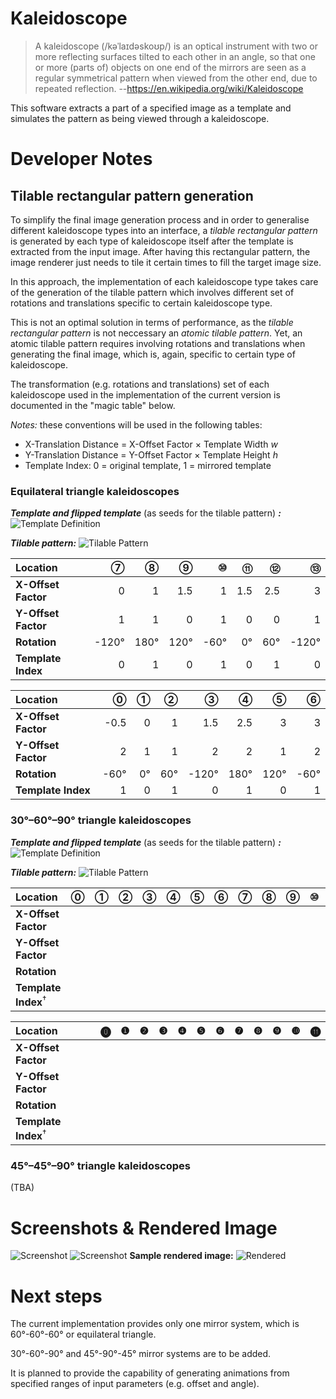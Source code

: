 # Kaleidoscope

> A kaleidoscope (/kəˈlaɪdəskoʊp/) is an optical instrument with two or more reflecting surfaces tilted to each other in an angle, so that one or more (parts of) objects on one end of the mirrors are seen as a regular symmetrical pattern when viewed from the other end, due to repeated reflection. 
--https://en.wikipedia.org/wiki/Kaleidoscope

This software extracts a part of a specified image as a template and simulates the pattern as being viewed through a kaleidoscope.

# Developer Notes
## Tilable rectangular pattern generation
To simplify the final image generation process and in order to generalise different kaleidoscope types into an interface, a _tilable rectangular pattern_ is generated by each type of kaleidoscope itself after the template is extracted from the input image. After having this rectangular pattern, the image renderer just needs to tile it certain times to fill the target image size.

In this approach, the implementation of each kaleidoscope type takes care of the generation of the tilable pattern which involves different set of rotations and translations specific to certain kaleidoscope type.

This is not an optimal solution in terms of performance, as the _tilable rectangular pattern_ is not neccessary an _atomic tilable pattern_. Yet, an atomic tilable pattern requires involving rotations and translations when generating the final image, which is, again, specific to certain type of kaleidoscope.

The transformation (e.g. rotations and translations) set of each kaleidoscope used in the implementation of the current version is documented in the "magic table" below.

_Notes:_ these conventions will be used in the following tables:
* X-Translation Distance = X-Offset Factor × Template Width _w_
* Y-Translation Distance = Y-Offset Factor × Template Height _h_ 
* Template Index: 0 = original template, 1 = mirrored template

### Equilateral triangle kaleidoscopes
***Template and flipped template*** (as seeds for the tilable pattern) ***:***
![Template Definition](https://github.com/datbnh/Kaleidoscope/blob/master/Doc/images/TemplateDefinition_60-60-60.svg?raw=true)

***Tilable pattern:***
![Tilable Pattern](https://github.com/datbnh/Kaleidoscope/blob/master/Doc/images/TilablePattern_60-60-60.svg?raw=true)

|**Location**        |  ⑦  |  ⑧  |  ⑨  |  ⑩  |  ⑪  |  ⑫  |  ⑬  |
|:-------------------|----:|----:|----:|----:|----:|----:|----:|
|**X-Offset Factor** |0    |1    |1.5  |1    |1.5  |2.5  |3    |
|**Y-Offset Factor** |1    |1    |0    |1    |0    |0    |1    |
|**Rotation**        |-120°|180° |120° |-60° |0°   |60°  |-120°|
|**Template Index**  |0    |1    |0    |1    |0    |1    |0    |

|**Location**        | ⓪   |  ①  |  ②  |  ③  |  ④  |  ⑤  |  ⑥  |
|:-------------------|----:|----:|----:|----:|----:|----:|----:|
|**X-Offset Factor** |-0.5 |0    |1    |1.5  |2.5  |3    |3    |
|**Y-Offset Factor** |2    |1    |1    |2    |2    |1    |2    |
|**Rotation**        |-60° |0°   |60°  |-120°|180° |120° |-60° |
|**Template Index**  |1    |0    |1    |0    |1    |0    |1    |

### 30°–60°–90° triangle kaleidoscopes
***Template and flipped template*** (as seeds for the tilable pattern) ***:***
![Template Definition](https://github.com/datbnh/Kaleidoscope/blob/master/Doc/images/TemplateDefinition_30-60-90.svg?raw=true)

***Tilable pattern:***
![Tilable Pattern](https://github.com/datbnh/Kaleidoscope/blob/master/Doc/images/TilablePattern_30-60-90.svg?raw=true)

|**Location**                  | ⓪   |  ①  |  ②  |  ③  |  ④  |  ⑤  |  ⑥  |  ⑦  |  ⑧  |  ⑨  |  ⑩  |  ⑪  |
|:-----------------------------|----:|----:|----:|----:|----:|----:|----:|----:|----:|----:|----:|----:|
|**X-Offset Factor**           |     |     |     |     |     |     |     |     |     |     |     |     |
|**Y-Offset Factor**           |     |     |     |     |     |     |     |     |     |     |     |     |
|**Rotation**                  |     |     |     |     |     |     |     |     |     |     |     |     |
|**Template Index**<sup>†</sup>|     |     |     |     |     |     |     |     |     |     |     |     |

|**Location**                  | ⓿   |  ❶  |  ❷  |  ❸  |  ❹  |  ❺  |  ❻  |  ❼  |  ❽  |  ❾  |  ❿  |  ⓫  |
|:-----------------------------|----:|----:|----:|----:|----:|----:|----:|----:|----:|----:|----:|----:|
|**X-Offset Factor**           |     |     |     |     |     |     |     |     |     |     |     |     |
|**Y-Offset Factor**           |     |     |     |     |     |     |     |     |     |     |     |     |
|**Rotation**                  |     |     |     |     |     |     |     |     |     |     |     |     |
|**Template Index**<sup>†</sup>|     |     |     |     |     |     |     |     |     |     |     |     |

### 45°–45°–90° triangle kaleidoscopes
(TBA)

# Screenshots & Rendered Image
![Screenshot](https://github.com/datbnh/Kaleidoscope/blob/master/Doc/images/U8Idl9qWCc.png?raw=true)
![Screenshot](https://github.com/datbnh/Kaleidoscope/blob/master/Doc/images/cRmuJExQAI.jpg?raw=true)
**Sample rendered image:**
![Rendered](https://github.com/datbnh/Kaleidoscope/blob/master/Doc/images/Kaleidoscope_Romantic%20(10)-1.jpg?raw=true)

# Next steps
The current implementation provides only one mirror system, which is 60°-60°-60° or equilateral triangle.

30°-60°-90° and 45°-90°-45° mirror systems are to be added. 


It is planned to provide the capability of generating animations from specified ranges of input parameters (e.g. offset and angle).
